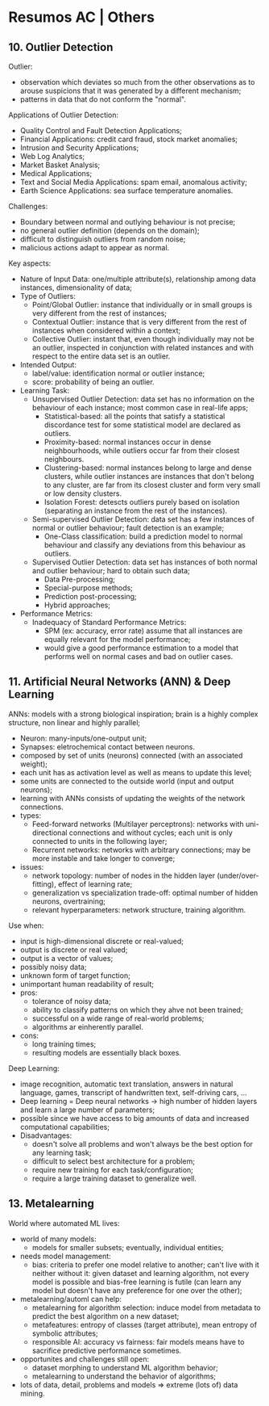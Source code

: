 # Resumos AC | Others

## 10. Outlier Detection

Outlier:
- observation which deviates so much from the other observations as to arouse suspicions that it was generated by a different mechanism;
- patterns in data that do not conform the "normal".

Applications of Outlier Detection:
- Quality Control and Fault Detection Applications;
- Financial Applications: credit card fraud, stock market anomalies;
- Intrusion and Security Applications;
- Web Log Analytics;
- Market Basket Analysis;
- Medical Applications;
- Text and Social Media Applications: spam email, anomalous activity;
- Earth Science Applications: sea surface temperature anomalies.

Challenges:
- Boundary between normal and outlying behaviour is not precise;
- no general outlier definition (depends on the domain);
- difficult to distinguish outliers from random noise;
- malicious actions adapt to appear as normal.

Key aspects:
- Nature of Input Data: one/multiple attribute(s), relationship among data instances, dimensionality of data;
- Type of Outliers: 
  - Point/Global Outlier: instance that individually or in small groups is very different from the rest of instances;
  - Contextual Outlier: instance that is very different from the rest of instances when considered within a context;
  - Collective Outlier: instant that, even though individually may not be an outlier, inspected in conjunction with related instances and with respect to the entire data set is an outlier.
- Intended Output: 
  - label/value: identification normal or outlier instance;
  - score: probability of being an outlier.
- Learning Task: 
  - Unsupervised Outlier Detection: data set has no information on the behaviour of each instance; most common case in real-life apps;
    - Statistical-based: all the points that satisfy a statistical discordance test for some statistical model are declared as outliers.
    - Proximity-based: normal instances occur in dense neighbourhoods, while outliers occur far from their closest neighbours.
    - Clustering-based: normal instances belong to large and dense clusters, while outlier instances are instances that don't belong to any cluster, are far from its closest cluster and form very small or low density clusters.
    - Isolation Forest: detescts outliers purely based on isolation (separating an instance from the rest of the instances).
  - Semi-supervised Outlier Detection: data set has a few instances of normal or outlier behaviour; fault detection is an example;
    - One-Class classification: build a prediction model to normal behaviour and classify any deviations from this behaviour as outliers.
  - Supervised Outlier Detection: data set has instances of both normal and outlier behaviour; hard to obtain such data;
    - Data Pre-processing;
    - Special-purpose methods; 
    - Prediction post-processing; 
    - Hybrid approaches;
- Performance Metrics: 
  - Inadequacy of Standard Performance Metrics:
    - SPM (ex: accuracy, error rate) assume that all instances are equally relevant for the model performance;
    - would give a good performance estimation to a model that performs well on normal cases and bad on outlier cases.

## 11. Artificial Neural Networks (ANN) & Deep Learning

ANNs: models with a strong biological inspiration; brain is a highly complex structure, non linear and highly parallel;
- Neuron: many-inputs/one-output unit;
- Synapses: eletrochemical contact between neurons.
- composed by set of units (neurons) connected (with an associated weight);
- each unit has as activation level as well as means to update this level;
- some units are connected to the outside world (input and output neurons);
- learning with ANNs consists of updating the weights of the network connections.
- types:
  - Feed-forward networks (Multilayer perceptrons): networks with uni-directional connections and without cycles; each unit is only connected to units in the following layer;
  - Recurrent networks: networks with arbitrary connections; may be more instable and take longer to converge;
- issues:
  - network topology: number of nodes in the hidden layer (under/over-fitting), effect of learning rate;
  - generalization vs specialization trade-off: optimal number of hidden neurons, overtraining;
  - relevant hyperparameters: network structure, training algorithm.

Use when:
- input is high-dimensional discrete or real-valued;
- output is discrete or real valued;
- output is a vector of values;
- possibly noisy data;
- unknown form of target function;
- unimportant human readability of result;
- pros: 
  - tolerance of noisy data;
  - ability to classify patterns on which they ahve not been trained;
  - successful on a wide range of real-world problems;
  - algorithms ar einherently parallel.
- cons: 
  - long training times;
  - resulting models are essentially black boxes.

Deep Learning: 
- image recognition, automatic text translation, answers in natural language, games, transcript of handwritten text, self-driving cars, ...
- Deep learning = Deep neural networks -> high number of hidden layers and learn a large number of parameters;
- possible since we have access to big amounts of data and increased computational capabilities;
- Disadvantages:
  - doesn't solve all problems and won't always be the best option for any learning task;
  - difficult to select best architecture for a problem;
  - require new training for each task/configuration;
  - require a large training dataset to generalize well.

## 13. Metalearning

World where automated ML lives:
- world of many models:
  - models for smaller subsets; eventually, individual entities;
- needs model management:
  - bias: criteria to prefer one model relative to another; can't live with it neither without it: given dataset and learning algorithm, not every model is possible and bias-free learning is futile (can learn any model  but doesn't have any preference for one over the other);
- metalearning/automl can help:
  - metalearning for algorithm selection: induce model from metadata to predict the best algorithm on a new dataset;
  - metafeatures: entropy of classes (target attribute), mean entropy of symbolic attributes;
  - responsible AI: accuracy vs fairness: fair models means have to sacrifice predictive performance sometimes.
- opportunites and challenges still open:
  - dataset morphing to understand ML algorithm behavior;
  - metalearning to understand the behavior of algorithms;
- lots of data, detail, problems and models => extreme (lots of) data mining.